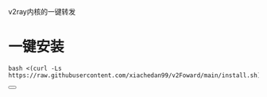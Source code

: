 v2ray内核的一键转发
# 一键安装
<pre>
<code class="language-bash">bash &lt;(curl -Ls https://raw.githubusercontent.com/xiachedan99/v2Foward/main/install.sh)</code>
</pre>
<button class="btn" data-clipboard-target="#copy-command">
